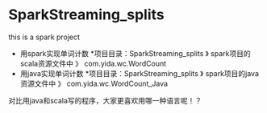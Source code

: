 # SparkStreaming_splits
this is a spark project
* 用spark实现单词计数
    *项目目录：SparkStreaming_splits 》 spark项目的scala资源文件中 》 com.yida.wc.WordCount
* 用java实现单词计数
    *项目目录：SparkStreaming_splits 》 spark项目的java资源文件中 》 com.yida.wc.WordCount_Java
    
对比用java和scala写的程序，大家更喜欢用哪一种语言呢！？